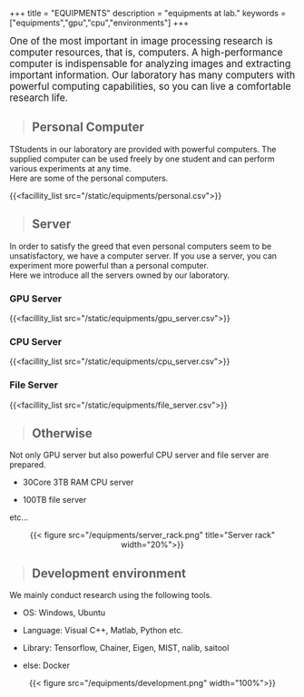 +++
title = "EQUIPMENTS"
description = "equipments at lab."
keywords = ["equipments","gpu","cpu","environments"]
+++

<span style="font-size: 120%">
One of the most important in image processing research is computer resources, that is, computers. A high-performance computer is indispensable for analyzing images and extracting important information.  
Our laboratory has many computers with powerful computing capabilities, so you can live a comfortable research life.  
</span>


> ## Personal Computer  

TStudents in our laboratory are provided with powerful computers. The supplied computer can be used freely by one student and can perform various experiments at any time.  
Here are some of the personal computers.  

{{<facillity_list src="/static/equipments/personal.csv">}}  

> ## Server

In order to satisfy the greed that even personal computers seem to be unsatisfactory, we have a computer server. If you use a server, you can experiment more powerful than a personal computer.  
Here we introduce all the servers owned by our laboratory.  

### GPU Server

{{<facillity_list src="/static/equipments/gpu_server.csv">}}  

### CPU Server

{{<facillity_list src="/static/equipments/cpu_server.csv">}}  

### File Server

{{<facillity_list src="/static/equipments/file_server.csv">}}  

> ## Otherwise

Not only GPU server but also powerful CPU server and file server are prepared.

- 30Core 3TB RAM CPU server

- 100TB file server

etc...

<div align="center">{{< figure src="/equipments/server_rack.png" title="Server rack" width="20%">}}</div>

> ## Development environment

We mainly conduct research using the following tools.

- OS: Windows, Ubuntu

- Language: Visual C++, Matlab, Python etc.

- Library: Tensorflow, Chainer, Eigen, MIST, nalib, saitool

- else: Docker

<div align="center">{{< figure src="/equipments/development.png"  width="100%">}}</div>
